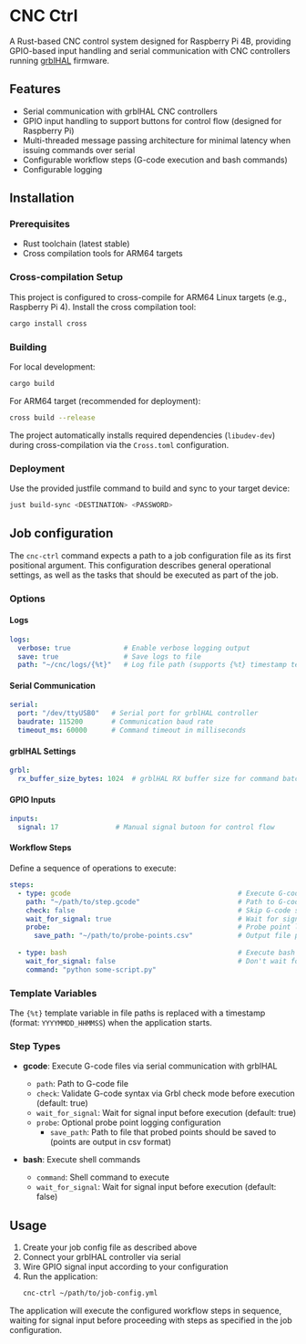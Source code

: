 # CNC Ctrl

A Rust-based CNC control system designed for Raspberry Pi 4B, providing GPIO-based input handling and serial communication with CNC controllers running [grblHAL](https://github.com/grblHAL/core) firmware.

## Features

- Serial communication with grblHAL CNC controllers
- GPIO input handling to support buttons for control flow (designed for Raspberry Pi)
- Multi-threaded message passing architecture for minimal latency when issuing commands over serial
- Configurable workflow steps (G-code execution and bash commands)
- Configurable logging

## Installation

### Prerequisites

- Rust toolchain (latest stable)
- Cross compilation tools for ARM64 targets

### Cross-compilation Setup

This project is configured to cross-compile for ARM64 Linux targets (e.g., Raspberry Pi 4). Install the cross compilation tool:

```bash
cargo install cross
```

### Building

For local development:
```bash
cargo build
```

For ARM64 target (recommended for deployment):
```bash
cross build --release
```

The project automatically installs required dependencies (`libudev-dev`) during cross-compilation via the `Cross.toml` configuration.

### Deployment

Use the provided justfile command to build and sync to your target device:
```bash
just build-sync <DESTINATION> <PASSWORD>
```

## Job configuration

The `cnc-ctrl` command expects a path to a job configuration file as its first positional argument. This configuration describes general operational settings, as well as the tasks that should be executed as part of the job.

### Options

#### Logs
```yaml
logs:
  verbose: true             # Enable verbose logging output
  save: true                # Save logs to file
  path: "~/cnc/logs/{%t}"   # Log file path (supports {%t} timestamp template)
```

#### Serial Communication
```yaml
serial:
  port: "/dev/ttyUSB0"   # Serial port for grblHAL controller
  baudrate: 115200       # Communication baud rate
  timeout_ms: 60000      # Command timeout in milliseconds
```

#### grblHAL Settings
```yaml
grbl:
  rx_buffer_size_bytes: 1024  # grblHAL RX buffer size for command batching
```

#### GPIO Inputs
```yaml
inputs:
  signal: 17              # Manual signal butoon for control flow
```

#### Workflow Steps
Define a sequence of operations to execute:

```yaml
steps:
  - type: gcode                                         # Execute G-code file
    path: "~/path/to/step.gcode"                        # Path to G-code file
    check: false                                        # Skip G-code syntax checking
    wait_for_signal: true                               # Wait for signal input (default: true)
    probe:                                              # Probe point logging (optional)
      save_path: "~/path/to/probe-points.csv"           # Output file path
  
  - type: bash                                          # Execute bash command
    wait_for_signal: false                              # Don't wait for signal (default: false)
    command: "python some-script.py"
```

### Template Variables

The `{%t}` template variable in file paths is replaced with a timestamp (format: `YYYYMMDD_HHMMSS`) when the application starts.

### Step Types

- **gcode**: Execute G-code files via serial communication with grblHAL
  - `path`: Path to G-code file
  - `check`: Validate G-code syntax via Grbl check mode before execution (default: true)
  - `wait_for_signal`: Wait for signal input before execution (default: true)
  - `probe`: Optional probe point logging configuration
    - `save_path`: Path to file that probed points should be saved to (points are output in csv format)

- **bash**: Execute shell commands
  - `command`: Shell command to execute
  - `wait_for_signal`: Wait for signal input before execution (default: false)

## Usage

1. Create your job config file as described above
2. Connect your grblHAL controller via serial
3. Wire GPIO signal input according to your configuration
4. Run the application:
   ```bash
   cnc-ctrl ~/path/to/job-config.yml
   ```

The application will execute the configured workflow steps in sequence, waiting for signal input before proceeding with steps as specified in the job configuration.
